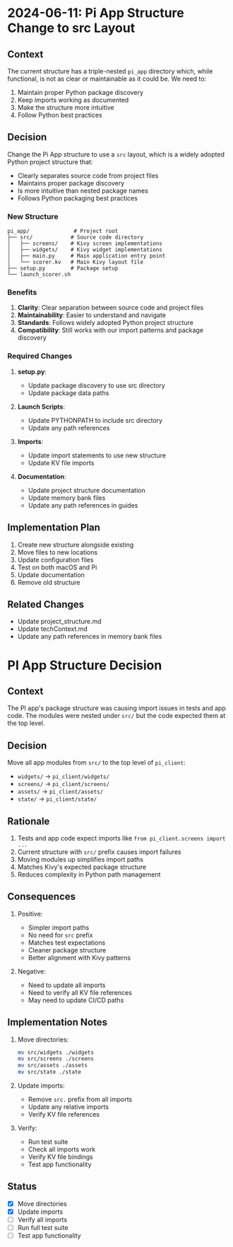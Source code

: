 # 2024-06-11: Pi App Structure Change to src Layout

## Context

The current structure has a triple-nested `pi_app` directory which, while functional, is not as clear or maintainable as it could be. We need to:

1. Maintain proper Python package discovery
2. Keep imports working as documented
3. Make the structure more intuitive
4. Follow Python best practices

## Decision

Change the Pi App structure to use a `src` layout, which is a widely adopted Python project structure that:

- Clearly separates source code from project files
- Maintains proper package discovery
- Is more intuitive than nested package names
- Follows Python packaging best practices

### New Structure

```
pi_app/              # Project root
├── src/            # Source code directory
│   ├── screens/    # Kivy screen implementations
│   ├── widgets/    # Kivy widget implementations
│   ├── main.py     # Main application entry point
│   └── scorer.kv   # Main Kivy layout file
├── setup.py        # Package setup
└── launch_scorer.sh
```

### Benefits

1. **Clarity**: Clear separation between source code and project files
2. **Maintainability**: Easier to understand and navigate
3. **Standards**: Follows widely adopted Python project structure
4. **Compatibility**: Still works with our import patterns and package discovery

### Required Changes

1. **setup.py**:

   - Update package discovery to use src directory
   - Update package data paths

2. **Launch Scripts**:

   - Update PYTHONPATH to include src directory
   - Update any path references

3. **Imports**:

   - Update import statements to use new structure
   - Update KV file imports

4. **Documentation**:
   - Update project structure documentation
   - Update memory bank files
   - Update any path references in guides

## Implementation Plan

1. Create new structure alongside existing
2. Move files to new locations
3. Update configuration files
4. Test on both macOS and Pi
5. Update documentation
6. Remove old structure

## Related Changes

- Update project_structure.md
- Update techContext.md
- Update any path references in memory bank files

# PI App Structure Decision

## Context

The PI app's package structure was causing import issues in tests and app code. The modules were nested under `src/` but the code expected them at the top level.

## Decision

Move all app modules from `src/` to the top level of `pi_client`:

- `widgets/` → `pi_client/widgets/`
- `screens/` → `pi_client/screens/`
- `assets/` → `pi_client/assets/`
- `state/` → `pi_client/state/`

## Rationale

1. Tests and app code expect imports like `from pi_client.screens import ...`
2. Current structure with `src/` prefix causes import failures
3. Moving modules up simplifies import paths
4. Matches Kivy's expected package structure
5. Reduces complexity in Python path management

## Consequences

1. Positive:

   - Simpler import paths
   - No need for `src` prefix
   - Matches test expectations
   - Cleaner package structure
   - Better alignment with Kivy patterns

2. Negative:
   - Need to update all imports
   - Need to verify all KV file references
   - May need to update CI/CD paths

## Implementation Notes

1. Move directories:

   ```bash
   mv src/widgets ./widgets
   mv src/screens ./screens
   mv src/assets ./assets
   mv src/state ./state
   ```

2. Update imports:

   - Remove `src.` prefix from all imports
   - Update any relative imports
   - Verify KV file references

3. Verify:
   - Run test suite
   - Check all imports work
   - Verify KV file bindings
   - Test app functionality

## Status

- [x] Move directories
- [x] Update imports
- [ ] Verify all imports
- [ ] Run full test suite
- [ ] Test app functionality
